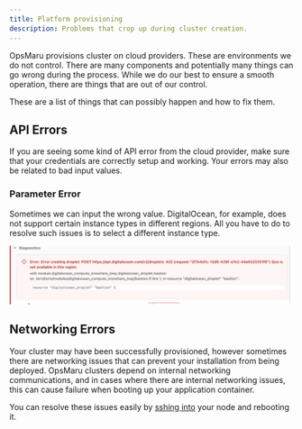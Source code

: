 ```yaml
---
title: Platform provisioning
description: Problems that crop up during cluster creation.
---
```


OpsMaru provisions cluster on cloud providers. These are environments we do not control. There are many components and potentially many things can go wrong during the process. While we do our best to ensure a smooth operation, there are things that are out of our control. 

These are a list of things that can possibly happen and how to fix them.

## API Errors

If you are seeing some kind of API error from the cloud provider, make sure that your credentials are correctly setup and working. Your errors may also be related to bad input values.

### Parameter Error

Sometimes we can input the wrong value. DigitalOcean, for example, does not support certain instance types in different regions. All you have to do to resolve such issues is to select a different instance type.

![parameter error](../../../assets/trouble-shooting/digitalocean-bastion-size-error.png)

## Networking Errors

Your cluster may have been successfully provisioned, however sometimes there are networking issues that can prevent your installation from being deployed. OpsMaru clusters depend on internal networking communications, and in cases where there are internal networking issues, this can cause failure when booting up your application container.

You can resolve these issues easily by [sshing into](/docs/infrastructure/accessing-your-cluster/) your node and rebooting it.



